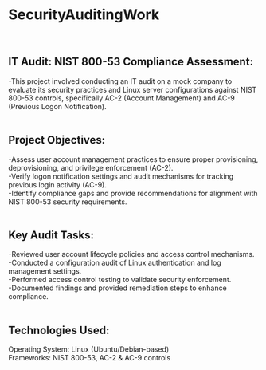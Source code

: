 # SecurityAuditingWork

<br/>
<h2>IT Audit: NIST 800-53 Compliance Assessment:</h2>
-This project involved conducting an IT audit on a mock company to evaluate its security practices and Linux server configurations against NIST 800-53 controls, specifically AC-2 (Account Management) and AC-9 (Previous Logon Notification).
<br/>
<br/>
<h2>Project Objectives:</h2>
-Assess user account management practices to ensure proper provisioning, deprovisioning, and privilege enforcement (AC-2). <br/>
-Verify logon notification settings and audit mechanisms for tracking previous login activity (AC-9).
<br/>
-Identify compliance gaps and provide recommendations for alignment with NIST 800-53 security requirements.
<br/>
<br/>
<h2>Key Audit Tasks:</h2>
-Reviewed user account lifecycle policies and access control mechanisms.
<br/>
-Conducted a configuration audit of Linux authentication and log management settings.
<br/>
-Performed access control testing to validate security enforcement.
<br/>
-Documented findings and provided remediation steps to enhance compliance.
<br/>
<br/>
<h2>Technologies Used:</h2>
Operating System: Linux (Ubuntu/Debian-based)
<br/>
Frameworks: NIST 800-53, AC-2 & AC-9 controls
